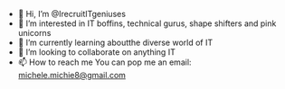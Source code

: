 - 👋 Hi, I’m @IrecruitITgeniuses
- 👀 I’m interested in IT boffins, technical gurus, shape shifters and pink unicorns
- 🌱 I’m currently learning aboutthe diverse world of IT
- 💞️ I’m looking to collaborate on anything IT
- 📫 How to reach me You can pop me an email: michele.michie8@gmail.com

<!---
IrecruitITgeniuses/IrecruitITgeniuses is a ✨ special ✨ repository because its `README.md` (this file) appears on your GitHub profile.
You can click the Preview link to take a look at your changes.
--->
